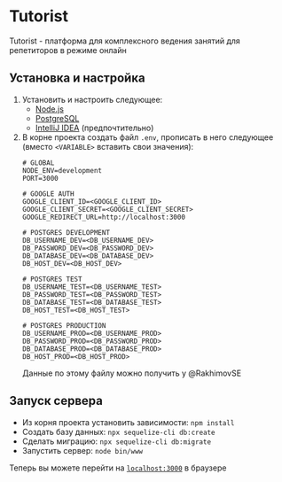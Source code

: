 # Tutorist
Tutorist - платформа для комплексного ведения занятий для репетиторов в режиме онлайн
## Установка и настройка
1. Установить и настроить следующее:
    * [Node.js](https://nodejs.org/) 
    * [PostgreSQL](https://www.postgresql.org/)
    * [IntelliJ IDEA](https://www.jetbrains.com/ru-ru/idea/) (предпочтительно)
2. В корне проекта создать файл `.env`, прописать в него следующее (вместо `<VARIABLE>` вставить свои значения):
    ```
    # GLOBAL
    NODE_ENV=development
    PORT=3000

    # GOOGLE AUTH
    GOOGLE_CLIENT_ID=<GOOGLE_CLIENT_ID>
    GOOGLE_CLIENT_SECRET=<GOOGLE_CLIENT_SECRET>
    GOOGLE_REDIRECT_URL=http://localhost:3000
    
    # POSTGRES DEVELOPMENT
    DB_USERNAME_DEV=<DB_USERNAME_DEV>
    DB_PASSWORD_DEV=<DB_PASSWORD_DEV>
    DB_DATABASE_DEV=<DB_DATABASE_DEV>
    DB_HOST_DEV=<DB_HOST_DEV>
    
    # POSTGRES TEST
    DB_USERNAME_TEST=<DB_USERNAME_TEST>
    DB_PASSWORD_TEST=<DB_PASSWORD_TEST>
    DB_DATABASE_TEST=<DB_DATABASE_TEST>
    DB_HOST_TEST=<DB_HOST_TEST>
    
    # POSTGRES PRODUCTION
    DB_USERNAME_PROD=<DB_USERNAME_PROD>
    DB_PASSWORD_PROD=<DB_PASSWORD_PROD>
    DB_DATABASE_PROD=<DB_DATABASE_PROD>
    DB_HOST_PROD=<DB_HOST_PROD>
    ```
    Данные по этому файлу можно получить у @RakhimovSE
## Запуск сервера
* Из корня проекта установить зависимости: `npm install`
* Создать базу данных: `npx sequelize-cli db:create`
* Сделать миграцию: `npx sequelize-cli db:migrate`
* Запустить сервер: `node bin/www`

Теперь вы можете перейти на [`localhost:3000`](http://localhost:3000) в браузере